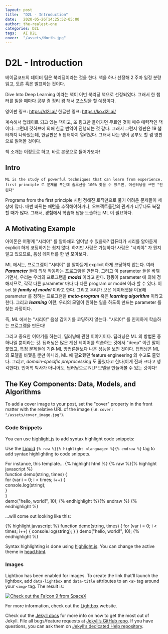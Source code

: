 ```yaml
---
layout: post
title:  "D2L - Introduction"
date:   2020-05-26T14:25:52-05:00
author: the-realest-one
categories: D2L
tags:	AI D2L
cover:  "/assets/North.jpg"
---
```


# D2L - Introduction

베이글코드의 데이터 팀은 북리딩이라는 것을 한다. 책을 하나 선정해 2 주마 일정 분량 읽고, 토론 혹은 발표하는 것이다.

Dive Into Deep Learning 이라는 책이 이번 북리딩 책으로 선정되었다.
그래서 한 챕터를 읽을 때마다 공부 겸 정리 겸 해서 포스팅을 할 예정이다.

영어판 링크: https://d2l.ai/
한글판 링크: https://ko.d2l.ai/

계속해서 업데이트 되고 있는 책이고, 또 링크만 들어가면 무료인 것이 매우 매력적인 책이다. 그런데 깃허브에 의해 한글 번역이 진행되는 것 같다.
그래서 그런지 영판은 19 챕터까지 나와있는데, 한글판은 5 챕터까지 열려있다. 그래서 나는 영어 공부도 할 겸 영판으로 읽어볼 것이다.

책 소개는 이정도로 하고, 바로 본문으로 들어가보자!

## Intro

```
ML is the study of powerful techniques that can learn from experience.
first principle 로 문제를 푸는데 솔루션을 100% 찾을 수 있으면, 머신러닝을 쓰면 "안된다"
```

Programs from the first principle 처럼 정해진 로직만으로 풀기 어려운 문제들이 세상에 많다.
매번 바뀌는 패턴을 추적해야하거나, 오브젝트들간의 관계가 너무나도 복잡할 때가 많다. 그래서, 경험에서 학습해 답을 도출하는 ML 이 필요하다.

## A Motivating Example

아이폰은 어떻게 "시리야" 를 알아채고 일어날 수 있을까? 컴퓨터가 시리를 알아듣게 explicit 하게 코딩하기는 쉽지 않다.
하지만 사람은 가능하다! 사람은 "시리야" 가 뭔지 알고 있으므로, 음성 데이터를 한 번 모아보자.

ML 에서는, 프로그램이 "시리야" 를 알아듣게 explicit 하게 코딩하지 않는다. 여러 ***Parameter*** 들에 의해 작동하는 프로그램을 만든다. 
그리고 이 parameter 들을 바꿔가면서, 우리는 우리의 프로그램을 ***model*** 이라고 한다.
행동이 parameter 에 의해 정해지므로, 각각 다른 parameter 마다 다 다른 program or model 이라 할 수 있다. 이 set 을 ***family of model*** 이라고 한다.
그리고 우리가 모은 데이터셋을 이용해 parameter 를 정하는 프로그램을 ***meta-program*** 혹은 ***learning algorithm*** 이라고 한다.
그리고 ***learning***  이란, 우리의 모델이 원하는 일을 하도록 만드는 parameter 를 찾는 과정이다.

즉, ML 에서는 "시리야" 음성 감지기를 코딩하지 않는다. "시리야" 를 인지하게 학습하는 프로그램을 만든다!

그리고 중요한 이야기를 하는데, 딥러닝에 관한 이야기이다. 딥러닝은 ML 의 방법론 중 하나일 뿐이라는 것.
딥러닝은 많은 계산 레이어를 학습하는 것에서 "deep" 이란 말이 붙었고, 특정 문제들에 기존 ML 방법론들보다 나은 성능을 보인 것이다.
딥러닝은 ML 의 모델을 바꿨을 뿐만 아니라, ML 에 필요했던 feature engineering 의 수고도 줄였다.
그리고, *domain-specific preprocessing* 도 줄였다고 한다(이게 진짜 크다고 생각한다). 언어학 박사가 아니어도, 딥러닝으로 NLP 모델을 만들어볼 수 있는 것이다!

## The Key Components: Data, Models, and Algorithms

To add a cover image to your post, set the "cover" property in the front matter with the relative URL of the image (i.e. <code>cover: "/assets/cover_image.jpg"</code>).

### Code Snippets

You can use [highlight.js][highlight] to add syntax highlight code snippets:

Use the [Liquid][liquid] `{% raw %}{% highlight <language> %}{% endraw %}` tag to add syntax highlighting to code snippets.

For instance, this template...
{% highlight html %}
{% raw %}{% highlight javascript %}    
function demo(string, times) {    
  for (var i = 0; i < times; i++) {    
    console.log(string);    
  }    
}    
demo("hello, world!", 10);
{% endhighlight %}{% endraw %}
{% endhighlight %}

...will come out looking like this:

{% highlight javascript %}
function demo(string, times) {
  for (var i = 0; i < times; i++) {
    console.log(string);
  }
}
demo("hello, world!", 10);
{% endhighlight %}

Syntax highlighting is done using [highlight.js][highlight]. You can change the active theme in [head.html](https://github.com/bencentra/centrarium/blob/2dcd73d09e104c3798202b0e14c1db9fa6e77bc7/_includes/head.html#L15).

### Images

Lightbox has been enabled for images. To create the link that'll launch the lightbox, add <code>data-lightbox</code> and <code>data-title</code> attributes to an <code>&lt;a&gt;</code> tag around your <code>&lt;img&gt;</code> tag. The result is:

<a href="//bencentra.com/assets/images/falcon9_large.jpg" data-lightbox="falcon9-large" data-title="Check out the Falcon 9 from SpaceX">
  <img src="//bencentra.com/assets/images/falcon9_small.jpg" title="Check out the Falcon 9 from SpaceX">
</a>

For more information, check out the [Lightbox][lightbox] website.

Check out the [Jekyll docs][jekyll] for more info on how to get the most out of Jekyll. File all bugs/feature requests at [Jekyll’s GitHub repo][jekyll-gh]. If you have questions, you can ask them on [Jekyll’s dedicated Help repository][jekyll-help].

[jekyll]:      http://jekyllrb.com
[jekyll-gh]:   https://github.com/jekyll/jekyll
[jekyll-help]: https://github.com/jekyll/jekyll-help
[highlight]:   https://highlightjs.org/
[lightbox]:    http://lokeshdhakar.com/projects/lightbox2/
[jekyll-archive]: https://github.com/jekyll/jekyll-archives
[liquid]: https://github.com/Shopify/liquid/wiki/Liquid-for-Designers
